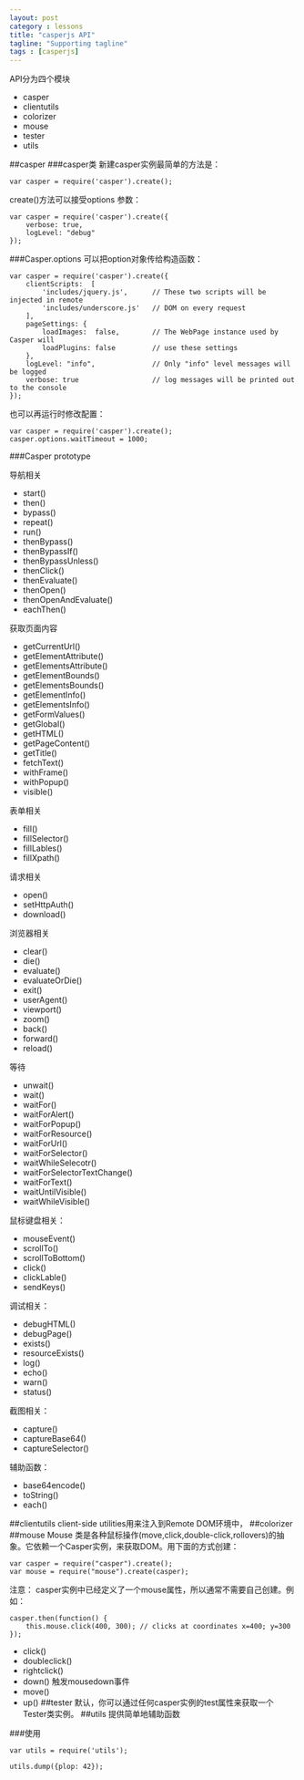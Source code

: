 ```yaml
---
layout: post
category : lessons
title: "casperjs API"
tagline: "Supporting tagline"
tags : [casperjs]
---
```


API分为四个模块

- casper
- clientutils
- colorizer
- mouse
- tester
- utils

##casper
###casper类
新建casper实例最简单的方法是：

```
var casper = require('casper').create();
```

create()方法可以接受options 参数：

```
var casper = require('casper').create({
    verbose: true,
    logLevel: "debug"
});
```

###Casper.options
可以把option对象传给构造函数：

```
var casper = require('casper').create({
    clientScripts:  [
        'includes/jquery.js',      // These two scripts will be injected in remote
        'includes/underscore.js'   // DOM on every request
    ],
    pageSettings: {
        loadImages:  false,        // The WebPage instance used by Casper will
        loadPlugins: false         // use these settings
    },
    logLevel: "info",              // Only "info" level messages will be logged
    verbose: true                  // log messages will be printed out to the console
});
```

也可以再运行时修改配置：

```
var casper = require('casper').create();
casper.options.waitTimeout = 1000;
```

###Casper prototype

导航相关

- start()
- then()
- bypass()
- repeat()
- run()
- thenBypass()
- thenBypassIf()
- thenBypassUnless()
- thenClick()
- thenEvaluate()
- thenOpen()
- thenOpenAndEvaluate()
- eachThen()

获取页面内容

- getCurrentUrl()
- getElementAttribute()
- getElementsAttribute()
- getElementBounds()
- getElementsBounds()
- getElementInfo()
- getElementsInfo()
- getFormValues()
- getGlobal()
- getHTML()
- getPageContent()
- getTitle()
- fetchText()
- withFrame()
- withPopup()
- visible()

表单相关

- fill()
- fillSelector()
- fillLables()
- fillXpath()

请求相关

- open()
- setHttpAuth()
- download()

浏览器相关

- clear()
- die()
- evaluate()
- evaluateOrDie()
- exit()
- userAgent()
- viewport()
- zoom()
- back()
- forward()
- reload()


等待

- unwait()
- wait()
- waitFor()
- waitForAlert()
- waitForPopup()
- waitForResource()
- waitForUrl()
- waitForSelector()
- waitWhileSelecotr()
- waitForSelectorTextChange()
- waitForText()
- waitUntilVisible()
- waitWhileVisible()



鼠标键盘相关：

- mouseEvent()
- scrollTo()
- scrollToBottom()
- click()
- clickLable()
- sendKeys()


调试相关：

- debugHTML()
- debugPage()
- exists()
- resourceExists()
- log()
- echo()
- warn()
- status()

截图相关：

- capture()
- captureBase64()
- captureSelector()

辅助函数：

- base64encode()
- toString()
- each()

##clientutils
client-side utilities用来注入到Remote DOM环境中，
##colorizer
##mouse
Mouse 类是各种鼠标操作(move,click,double-click,rollovers)的抽象。它依赖一个Casper实例，来获取DOM。用下面的方式创建：

```
var casper = require("casper").create();
var mouse = require("mouse").create(casper);
```

注意：
casper实例中已经定义了一个mouse属性，所以通常不需要自己创建。例如：

```
casper.then(function() {
    this.mouse.click(400, 300); // clicks at coordinates x=400; y=300
});
```
- click()
- doubleclick()
- rightclick()
- down()  触发mousedown事件
- move()
- up()
##tester
默认，你可以通过任何casper实例的test属性来获取一个Tester类实例。
##utils
提供简单地辅助函数

###使用

```
var utils = require('utils');

utils.dump({plop: 42});
```

